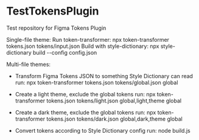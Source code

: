# TestTokensPlugin
Test repository for Figma Tokens Plugin

Single-file theme:
Run token-transformer: npx token-transformer tokens.json tokens/input.json
Build with style-dictionary: npx style-dictionary build --config config.json

Multi-file themes:
- Transform Figma Tokens JSON to something Style Dictionary can read
    run: npx token-transformer tokens.json tokens/global.json global

- Create a light theme, exclude the global tokens
    run: npx token-transformer tokens.json tokens/light.json global,light,theme global
- Create a dark theme, exclude the global tokens
    run: npx token-transformer tokens.json tokens/dark.json global,dark,theme global
- Convert tokens according to Style Dictionary config
    run: node build.js
